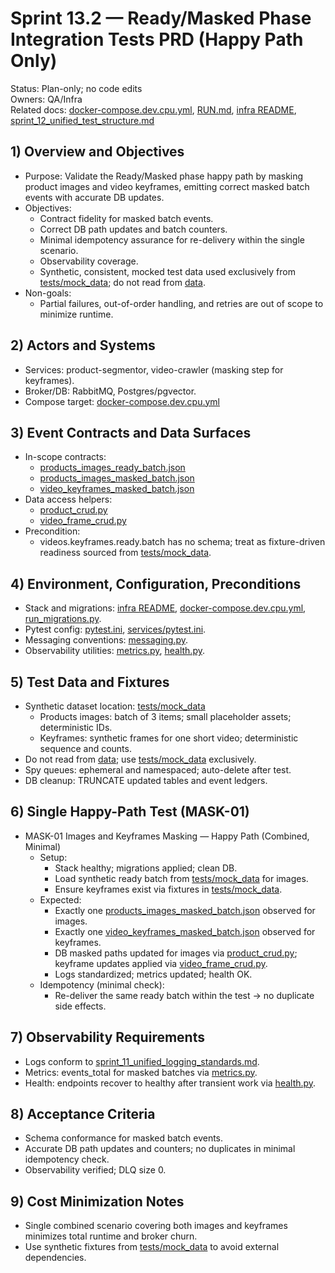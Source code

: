 # Sprint 13.2 — Ready/Masked Phase Integration Tests PRD (Happy Path Only)

Status: Plan-only; no code edits  
Owners: QA/Infra  
Related docs: [docker-compose.dev.cpu.yml](../../infra/pvm/docker-compose.dev.cpu.yml), [RUN.md](../../RUN.md), [infra README](../../infra/pvm/README.md), [sprint_12_unified_test_structure.md](./sprint_12_unified_test_structure.md)

## 1) Overview and Objectives
- Purpose: Validate the Ready/Masked phase happy path by masking product images and video keyframes, emitting correct masked batch events with accurate DB updates.
- Objectives:
  - Contract fidelity for masked batch events.
  - Correct DB path updates and batch counters.
  - Minimal idempotency assurance for re-delivery within the single scenario.
  - Observability coverage.
  - Synthetic, consistent, mocked test data used exclusively from [tests/mock_data](../../tests/mock_data); do not read from [data](../../data/).
- Non-goals:
  - Partial failures, out-of-order handling, and retries are out of scope to minimize runtime.

## 2) Actors and Systems
- Services: product-segmentor, video-crawler (masking step for keyframes).
- Broker/DB: RabbitMQ, Postgres/pgvector.
- Compose target: [docker-compose.dev.cpu.yml](../../infra/pvm/docker-compose.dev.cpu.yml)

## 3) Event Contracts and Data Surfaces
- In-scope contracts:
  - [products_images_ready_batch.json](../../libs/contracts/contracts/schemas/products_images_ready_batch.json)
  - [products_images_masked_batch.json](../../libs/contracts/contracts/schemas/products_images_masked_batch.json)
  - [video_keyframes_masked_batch.json](../../libs/contracts/contracts/schemas/video_keyframes_masked_batch.json)
- Data access helpers:
  - [product_crud.py](../../libs/common-py/common_py/crud/product_crud.py)
  - [video_frame_crud.py](../../libs/common-py/common_py/crud/video_frame_crud.py)
- Precondition:
  - videos.keyframes.ready.batch has no schema; treat as fixture-driven readiness sourced from [tests/mock_data](../../tests/mock_data).

## 4) Environment, Configuration, Preconditions
- Stack and migrations: [infra README](../../infra/pvm/README.md), [docker-compose.dev.cpu.yml](../../infra/pvm/docker-compose.dev.cpu.yml), [run_migrations.py](../../scripts/run_migrations.py).
- Pytest config: [pytest.ini](../../pytest.ini), [services/pytest.ini](../../services/pytest.ini).
- Messaging conventions: [messaging.py](../../libs/common-py/common_py/messaging.py).
- Observability utilities: [metrics.py](../../libs/common-py/common_py/metrics.py), [health.py](../../libs/common-py/common_py/health.py).

## 5) Test Data and Fixtures
- Synthetic dataset location: [tests/mock_data](../../tests/mock_data)
  - Products images: batch of 3 items; small placeholder assets; deterministic IDs.
  - Keyframes: synthetic frames for one short video; deterministic sequence and counts.
- Do not read from [data](../../data/); use [tests/mock_data](../../tests/mock_data) exclusively.
- Spy queues: ephemeral and namespaced; auto-delete after test.
- DB cleanup: TRUNCATE updated tables and event ledgers.

## 6) Single Happy-Path Test (MASK-01)
- MASK-01 Images and Keyframes Masking — Happy Path (Combined, Minimal)
  - Setup:
    - Stack healthy; migrations applied; clean DB.
    - Load synthetic ready batch from [tests/mock_data](../../tests/mock_data) for images.
    - Ensure keyframes exist via fixtures in [tests/mock_data](../../tests/mock_data).
  - Expected:
    - Exactly one [products_images_masked_batch.json](../../libs/contracts/contracts/schemas/products_images_masked_batch.json) observed for images.
    - Exactly one [video_keyframes_masked_batch.json](../../libs/contracts/contracts/schemas/video_keyframes_masked_batch.json) observed for keyframes.
    - DB masked paths updated for images via [product_crud.py](../../libs/common-py/common_py/crud/product_crud.py); keyframe updates applied via [video_frame_crud.py](../../libs/common-py/common_py/crud/video_frame_crud.py).
    - Logs standardized; metrics updated; health OK.
  - Idempotency (minimal check):
    - Re-deliver the same ready batch within the test → no duplicate side effects.

## 7) Observability Requirements
- Logs conform to [sprint_11_unified_logging_standards.md](./sprint_11_unified_logging_standards.md).
- Metrics: events_total for masked batches via [metrics.py](../../libs/common-py/common_py/metrics.py).
- Health: endpoints recover to healthy after transient work via [health.py](../../libs/common-py/common_py/health.py).

## 8) Acceptance Criteria
- Schema conformance for masked batch events.
- Accurate DB path updates and counters; no duplicates in minimal idempotency check.
- Observability verified; DLQ size 0.

## 9) Cost Minimization Notes
- Single combined scenario covering both images and keyframes minimizes total runtime and broker churn.
- Use synthetic fixtures from [tests/mock_data](../../tests/mock_data) to avoid external dependencies.